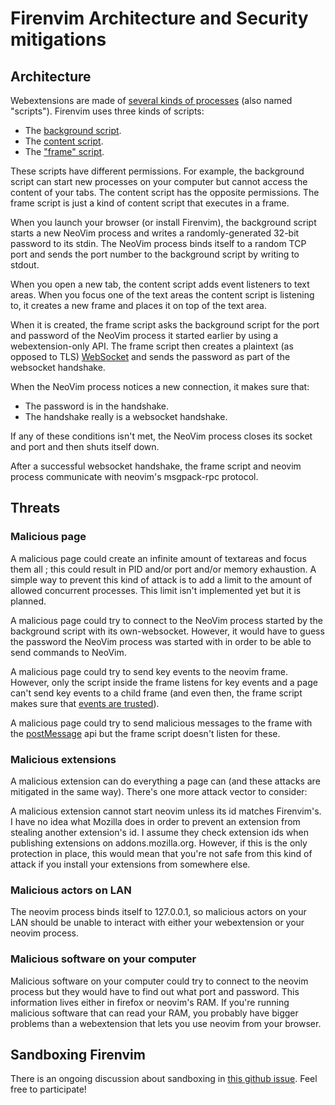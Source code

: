 # Firenvim Architecture and Security mitigations

## Architecture

Webextensions are made of [several kinds of processes](https://developer.mozilla.org/en-US/docs/Mozilla/Add-ons/WebExtensions/Anatomy_of_a_WebExtension) (also named "scripts"). Firenvim uses three kinds of scripts:
- The [background script](src/background.ts).
- The [content script](src/content.ts).
- The ["frame" script](src/NeovimFrame.ts).

These scripts have different permissions. For example, the background script can start new processes on your computer but cannot access the content of your tabs. The content script has the opposite permissions. The frame script is just a kind of content script that executes in a frame.

When you launch your browser (or install Firenvim), the background script starts a new NeoVim process and writes a randomly-generated 32-bit password to its stdin. The NeoVim process binds itself to a random TCP port and sends the port number to the background script by writing to stdout.

When you open a new tab, the content script adds event listeners to text areas. When you focus one of the text areas the content script is listening to, it creates a new frame and places it on top of the text area.

When it is created, the frame script asks the background script for the port and password of the NeoVim process it started earlier by using a webextension-only API. The frame script then creates a plaintext (as opposed to TLS) [WebSocket](https://developer.mozilla.org/en-US/docs/Web/API/WebSockets_API/Writing_WebSocket_client_applications) and sends the password as part of the websocket handshake.

When the NeoVim process notices a new connection, it makes sure that:
- The password is in the handshake.
- The handshake really is a websocket handshake.

If any of these conditions isn't met, the NeoVim process closes its socket and port and then shuts itself down.

After a successful websocket handshake, the frame script and neovim process communicate with neovim's msgpack-rpc protocol.

## Threats

### Malicious page

A malicious page could create an infinite amount of textareas and focus them all ; this could result in PID and/or port and/or memory exhaustion. A simple way to prevent this kind of attack is to add a limit to the amount of allowed concurrent processes. This limit isn't implemented yet but it is planned.

A malicious page could try to connect to the NeoVim process started by the background script with its own-websocket. However, it would have to guess the password the NeoVim process was started with in order to be able to send commands to NeoVim.

A malicious page could try to send key events to the neovim frame. However, only the script inside the frame listens for key events and a page can't send key events to a child frame (and even then, the frame script makes sure that [events are trusted](https://developer.mozilla.org/en-US/docs/Web/API/Event/isTrusted)).

A malicious page could try to send malicious messages to the frame with the [postMessage](https://developer.mozilla.org/en-US/docs/Web/API/Client/postMessage) api but the frame script doesn't listen for these.

### Malicious extensions

A malicious extension can do everything a page can (and these attacks are mitigated in the same way). There's one more attack vector to consider:

A malicious extension cannot start neovim unless its id matches Firenvim's. I have no idea what Mozilla does in order to prevent an extension from stealing another extension's id. I assume they check extension ids when publishing extensions on addons.mozilla.org. However, if this is the only protection in place, this would mean that you're not safe from this kind of attack if you install your extensions from somewhere else.

### Malicious actors on LAN

The neovim process binds itself to 127.0.0.1, so malicious actors on your LAN should be unable to interact with either your webextension or your neovim process.

### Malicious software on your computer

Malicious software on your computer could try to connect to the neovim process but they would have to find out what port and password. This information lives either in firefox or neovim's RAM. If you're running malicious software that can read your RAM, you probably have bigger problems than a webextension that lets you use neovim from your browser.

## Sandboxing Firenvim

There is an ongoing discussion about sandboxing in [this github issue](https://github.com/glacambre/firenvim/issues/238). Feel free to participate!
